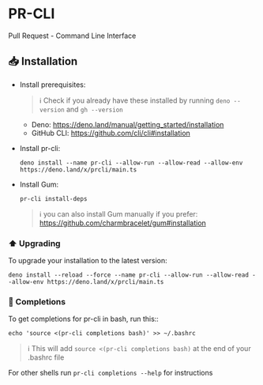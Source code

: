 # PR-CLI

Pull Request - Command Line Interface

## 📥 Installation

- Install prerequisites:
  > ℹ️ Check if you already have these installed by running `deno --version` and `gh --version`
  - Deno: https://deno.land/manual/getting_started/installation
  - GitHub CLI: https://github.com/cli/cli#installation
- Install pr-cli:

  ```shell
  deno install --name pr-cli --allow-run --allow-read --allow-env https://deno.land/x/prcli/main.ts
  ```

- Install Gum:

  ```shell
  pr-cli install-deps
  ```

  > ℹ️ you can also install Gum manually if you prefer:
  > https://github.com/charmbracelet/gum#installation

### ⬆️ Upgrading

To upgrade your installation to the latest version:

```shell
deno install --reload --force --name pr-cli --allow-run --allow-read --allow-env https://deno.land/x/prcli/main.ts
```

### 🔲 Completions

To get completions for pr-cli in bash, run this::

```shell
echo 'source <(pr-cli completions bash)' >> ~/.bashrc
```

> ℹ This will add `source <(pr-cli completions bash)` at the end of your .bashrc file

For other shells run `pr-cli completions --help` for instructions
